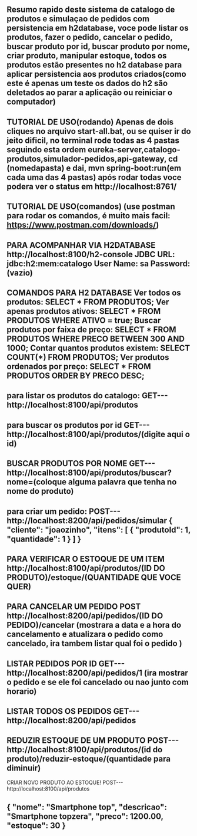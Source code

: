 Resumo rapido deste sistema de catalogo de produtos e simulaçao de pedidos com persistencia em h2database, voce pode listar os produtos, fazer o pedido, cancelar o pedido, buscar produto por id, buscar produto por nome, criar produto, manipular estoque, todos os produtos estão presentes no h2 database para aplicar persistencia aos produtos criados(como este é apenas um teste os dados do h2 são deletados ao parar a aplicação ou reiniciar o computador)
--------------------------------------------------------------------------------------------------
TUTORIAL DE USO(rodando)
Apenas de dois cliques no arquivo start-all.bat, ou se quiser ir do jeito dificil, no terminal rode todas as 4 pastas seguindo esta ordem eureka-server,catalogo-produtos,simulador-pedidos,api-gateway, cd (nomedapasta) e dai, mvn spring-boot:run(em cada uma das 4 pastas)
após rodar todas voce podera ver o status em http://localhost:8761/
--------------------------------------------------------------------------------------------------
TUTORIAL DE USO(comandos) (use postman para rodar os comandos, é muito mais facil: https://www.postman.com/downloads/)
--------------------------------------------------------------------------------------------------
PARA ACOMPANHAR VIA H2DATABASE
http://localhost:8100/h2-console
JDBC URL: jdbc:h2:mem:catalogo
User Name: sa
Password:(vazio)
--------------------------------------------------------------------------------------------------
COMANDOS PARA H2 DATABASE
Ver todos os produtos:
SELECT * FROM PRODUTOS;
Ver apenas produtos ativos:
SELECT * FROM PRODUTOS WHERE ATIVO = true;
Buscar produtos por faixa de preço:
SELECT * FROM PRODUTOS WHERE PRECO BETWEEN 300 AND 1000;
Contar quantos produtos existem:
SELECT COUNT(*) FROM PRODUTOS;
Ver produtos ordenados por preço:
SELECT * FROM PRODUTOS ORDER BY PRECO DESC;
--------------------------------------------------------------------------------------------------
para listar os produtos do catalogo:
GET---http://localhost:8100/api/produtos
--------------------------------------------------------------------------------------------------
para buscar os produtos por id
GET---http://localhost:8100/api/produtos/(digite aqui o id)
--------------------------------------------------------------------------------------------------
BUSCAR PRODUTOS POR NOME
GET---http://localhost:8100/api/produtos/buscar?nome=(coloque alguma palavra que tenha no nome do produto)
--------------------------------------------------------------------------------------------------
para criar um pedido:
POST---http://localhost:8200/api/pedidos/simular
{
    "cliente": "joaozinho",
    "itens": [
      {
        "produtoId": 1,
        "quantidade": 1
      }
    ]
  }
--------------------------------------------------------------------------------------------------
PARA VERIFICAR O ESTOQUE DE UM ITEM
http://localhost:8100/api/produtos/(ID DO PRODUTO)/estoque/(QUANTIDADE QUE VOCE QUER)
--------------------------------------------------------------------------------------------------
PARA CANCELAR UM PEDIDO
POST http://localhost:8200/api/pedidos/(ID DO PEDIDO)/cancelar
(mostrara a data e a hora do cancelamento e atualizara o pedido como cancelado, ira tambem listar qual foi o pedido )
--------------------------------------------------------------------------------------------------
LISTAR PEDIDOS POR ID
GET---http://localhost:8200/api/pedidos/1
(ira mostrar o pedido e se ele foi cancelado ou nao junto com horario)
--------------------------------------------------------------------------------------------------
LISTAR TODOS OS PEDIDOS
GET---http://localhost:8200/api/pedidos
--------------------------------------------------------------------------------------------------
REDUZIR ESTOQUE DE UM PRODUTO
POST---http://localhost:8100/api/produtos/(id do produto)/reduzir-estoque/(quantidade para diminuir)
--------------------------------------------------------------------------------------------------
CRIAR NOVO PRODUTO AO ESTOQUE!
POST---http://localhost:8100/api/produtos 
  
 {
  "nome": "Smartphone top",
  "descricao": "Smartphone topzera",
  "preco": 1200.00,
  "estoque": 30
}
--------------------------------------------------------------------------------------------------
